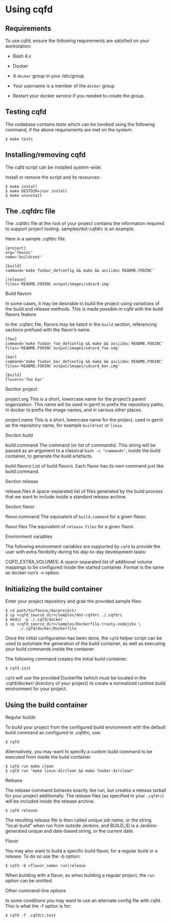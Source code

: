 Using cqfd
==========

Requirements
------------

To use cqfd, ensure the following requirements are satisfied on your
workstation:

-  Bash 4.x

-  Docker

-  A ``docker`` group in your /etc/group

-  Your username is a member of the ``docker`` group

-  Restart your docker service if you needed to create the group.

Testing cqfd
------------

The codebase contains tests which can be invoked using the following
command, if the above requirements are met on the system:

    $ make tests

Installing/removing cqfd
------------------------

The cqfd script can be installed system-wide.

Install or remove the script and its resources:

    $ make install
    $ make DESTDIR=/usr install
    $ make uninstall

The .cqfdrc file
----------------

The .cqfdrc file at the root of your project contains the information
required to support project tooling. samples/dot-cqfdrc is an example.

Here is a sample .cqfdrc file:

    [project]
    org='fooinc'
    name='buildroot'

    [build]
    command='make foobar_defconfig && make && asciidoc README.FOOINC'

    [release]
    files='README.FOOINC output/images/sdcard.img'

Build flavors

In some cases, it may be desirable to build the project using variations
of the build and release methods. This is made possible in cqfd with the
build flavors feature.

In the .cqfdrc file, flavors may be listed in the ``build`` section,
referencing sections prefixed with the flavor’s name.

    [foo]
    command='make foobar_foo_defconfig && make && asciidoc README.FOOINC'
    files='README.FOOINC output/images/sdcard_foo.img'

    [bar]
    command='make foobar_bar_defconfig && make && asciidoc README.FOOINC'
    files='README.FOOINC output/images/sdcard_bar.img'

    [build]
    flavors='foo bar'

Section project

project.org This is a short, lowercase name for the project’s parent
organization. This name will be used in gerrit to prefix the repository
paths, in docker to prefix the image names, and in various other places.

project.name This is a short, lowercase name for the project, used in
gerrit as the repository name, for example ``buildroot`` or ``linux``.

Section build

build.command The command (or list of commands). This string will be
passed as an argument to a classical ``bash -c "commands"``, inside the
build container, to generate the build artefacts.

build.flavors List of build flavors. Each flavor has its own command
just like build.command.

Section release

release.files A space-separated list of files generated by the build
process that we want to include inside a standard release archive.

Section flavor

flavor.command The equivalent of ``build.command`` for a given flavor.

flavor.files The equivalent of ``release.files`` for a given flavor.

Environment variables

The following environment variables are supported by ``cqfd`` to provide
the user with extra flexibility during his day-to-day development tasks:

CQFD\_EXTRA\_VOLUMES: A space-separated list of additional volume
mappings to be configured inside the started container. Format is the
same as docker-run’s -v option.

Initializing the build container
--------------------------------

Enter your project repository and grab the provided sample files:

    $ cd path/to/fooinc/barproject/
    $ cp <cqfd_source_dir>/samples/dot-cqfdrc ./.cqfdrc
    $ mkdir -p ./.cqfd/docker
    $ cp <cqfd_source_dir>/samples/Dockerfile.trusty.nodejs5x \
          ./.cqfd/docker/Dockerfile

Once the initial configuration has been done, the ``cqfd`` helper script
can be used to automate the generation of the build container, as well
as executing your build commands inside the container.

The following command creates the initial build container:

    $ cqfd init

``cqfd`` will use the provided Dockerfile (which must be located in the
.cqfd/docker/ directory of your project) to create a normalized runtime
build environment for your project.

Using the build container
-------------------------

Regular builds

To build your project from the configured build environment with the
default build command as configured in .cqfdrc, use:

    $ cqfd

Alternatively, you may want to specify a custom build command to be
executed from inside the build container.

    $ cqfd run make clean
    $ cqfd run "make linux-dirclean && make foobar-dirclean"

Release

The release command behaves exactly like run, but creates a release
tarball for your project additionally. The release files (as specified
in your ``.cqfdrc``) will be included inside the release archive.

    $ cqfd release

The resulting release file is then called unique job name, or the string
"local-build" when run from outside Jenkins, and BUILD\_ID is a
Jenkins-generated unique and date-based string, or the current date.

Flavor

You may also want to build a specific build flavor, for a regular build
or a release. To do so use the -b option:

    $ cqfd -b <flavor_name> run|release

When building with a flavor, as when building a regular project, the
``run`` option can be omitted.

Other command-line options

In some conditions you may want to use an alternate config file with
cqfd. This is what the -f option is for:

    $ cqfd -f .cqfdrc.test
